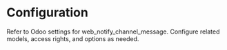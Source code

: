 # Configuration

Refer to Odoo settings for web_notify_channel_message. Configure related models, access rights, and options as needed.
